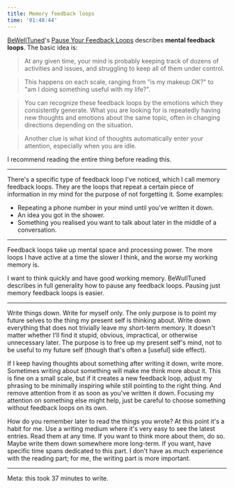 ```yaml
---
title: Memory feedback loops
time: '01:48:44'
---
```


[BeWellTuned](http://bewelltuned.com/)'s [Pause Your Feedback Loops](http://bewelltuned.com/pause_your_feedback_loops) describes **mental feedback loops**. The basic idea is:

> At any given time, your mind is probably keeping track of dozens of activities and issues, and struggling to keep all of them under control.

> This happens on each scale, ranging from "is my makeup OK?" to "am I doing something useful with my life?".

> You can recognize these feedback loops by the emotions which they consistently generate. What you are looking for is repeatedly having new thoughts and emotions about the same topic, often in changing directions depending on the situation.

> Another clue is what kind of thoughts automatically enter your attention, especially when you are idle.

I recommend reading the entire thing before reading this.

---

There's a specific type of feedback loop I've noticed, which I call memory feedback loops. They are the loops that repeat a certain piece of information in my mind for the purpose of not forgetting it. Some examples:

- Repeating a phone number in your mind until you've written it down.
- An idea you got in the shower.
- Something you realised you want to talk about later in the middle of a conversation.

---

Feedback loops take up mental space and processing power. The more loops I have active at a time the slower I think, and the worse my working memory is.

I want to think quickly and have good working memory. BeWullTuned describes in full generality how to pause any feedback loops. Pausing just memory feedback loops is easier.

---

Write things down. Write for myself only. The only purpose is to point my future selves to the thing my present self is thinking about. Write down everything that does not trivially leave my short-term memory. It doesn't matter whether I'll find it stupid, obvious, impractical, or otherwise unnecessary later. The purpose is to free up my present self's mind, not to be useful to my future self (though that's often a [useful] side effect).

If I keep having thoughts about something after writing it down, write more. Sometimes writing about something will make me think more about it. This is fine on a small scale, but if it creates a new feedback loop, adjust my phrasing to be minimally inspiring while still pointing to the right thing. And remove attention from it as soon as you've written it down. Focusing my attention on something else might help, just be careful to choose something without feedback loops on its own.

How do you remember later to read the things you wrote? At this point it's a habit for me. Use a writing medium where it's very easy to see the latest entries. Read them at any time. If you want to think more about them, do so. Maybe write them down somewhere more long-term. If you want, have specific time spans dedicated to this part. I don't have as much experience with the reading part; for me, the writing part is more important.

---

Meta: this took 37 minutes to write.
